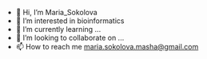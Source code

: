 - 👋 Hi, I’m Maria_Sokolova
- 👀 I’m interested in bioinformatics
- 🌱 I’m currently learning ...
- 💞️ I’m looking to collaborate on ...
- 📫 How to reach me maria.sokolova.masha@gmail.com

<!---
Mari-Sokol/Mari-Sokol is a ✨ special ✨ repository because its `README.md` (this file) appears on your GitHub profile.
You can click the Preview link to take a look at your changes.
--->
